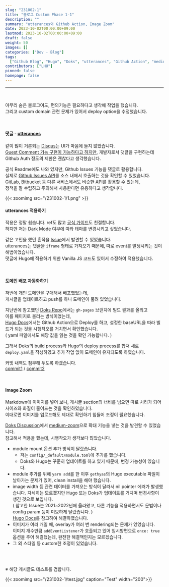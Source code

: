 ```yaml
---
slug: "231002-1"
title: "블로그 Custom Phase 1-1"
description: ""
summary: "utterances와 Github Action, Image Zoom"
date: 2023-10-02T00:00:00+09:00
lastmod: 2023-10-02T00:00:00+09:00
draft: false
weight: 50
images: []
categories: ["Dev - Blog"]
tags:
  ["Github Blog", "Hugo", "Doks", "utterances", "Github Action", "medium-zoom"]
contributors: ["LHU"]
pinned: false
homepage: false
---
```


---

<br>

아무리 숨은 블로그여도, 편의기능은 필요하다고 생각해 작업을 했습니다.  
그리고 custom domain 관련 문제가 있어서 deploy option을 수정했습니다.

<br>

#### 댓글 - [utterances][ref1]

같이 많이 거론되는 [Disqus][ref2]는 UI가 마음에 들지 않았습니다.  
[Guest Comment 기능 구현이 가능하다고 하지만][ref3], 개발자로서 댓글을 구현하는데 Github Auth 정도의 제한은 괜찮다고 생각했습니다.

공식 Readme에도 나와 있지만, Github Issues 기능을 댓글로 활용합니다.  
실제로 [Github Issues API][ref4]를 소스 내에서 호출하는 것을 확인할 수 있었습니다.  
GitLab, Bitbucket 등 다른 서비스에서도 비슷한 API를 활용할 수 있는데,  
정책을 잘 수립하고 주의해서 사용한다면 유용하다고 생각합니다.

{{< zoomimg src="/231002-1/1.png" >}}

#### utterances 적용하기

적용은 정말 쉽습니다. ref도 많고 [공식 가이드][ref5]도 친절합니다.  
하지만 저는 Dark Mode 여부에 따라 테마를 변경시키고 싶었습니다.

같은 고민을 했던 흔적을 [Issue][ref6]에서 발견할 수 있었습니다.  
utterances는 댓글을 `iframe` 형태로 가져오기 때문에, 따로 event를 발생시키는 것이 해법이었습니다.  
댓글에 Hugo에 적용하기 위한 Vanilla JS 코드도 있어서 수정하여 적용했습니다.

<br>

#### 도메인 배포 자동화하기

저번에 개인 도메인을 구매해서 배포했었는데,  
게시글을 업데이트하고 push를 하니 도메인이 풀려 있었습니다.

지난번에 참고했던 [Doks Repo][ref7]에서는 `gh-pages` 브랜치에 빌드 결과를 올리고  
이를 페이지로 올리는 방식이었는데,  
[Hugo Docs][ref8]에서는 Github Action으로 Deploy를 하고, 설정한 baseURL을 따라 빌드가 되는 것을 시행착오를 거치면서 확인했습니다.  
( yaml 파일에서도 해당 값을 읽는 것을 확인 가능합니다. )

그래서 Doks의 build process와 Hugo의 deploy process를 합쳐 새로 `deploy.yaml`을 작성하였고 추가 작업 없이 도메인이 유지되도록 하였습니다.

커밋 내역도 첨부해 두도록 하겠습니다.  
[commit1][com1] / [commit2][com2]

<br>

#### Image Zoom

Markdown에 이미지를 넣어 보니, 게시글 section의 너비를 넘으면 따로 처리가 되어 사이즈와 화질이 줄어드는 것을 확인하였습니다.  
이대로면 이미지를 업로드해도 제대로 확인하기 힘들어 조정이 필요했습니다.

[Doks Discussion][ref9]에서 [medium-zoom][ref10]으로 확대 기능을 넣는 것을 발견할 수 있었습니다.  
참고해서 적용을 했는데, 시행착오가 생각보다 많았습니다.

- module mount 옵션 추가 방식이 달랐습니다.
  - 저는 `config/_default/module.toml`에 추가를 했습니다.
  - Doks와 Hugo는 꾸준히 업데이트를 하고 있기 때문에, 변경 가능성이 있습니다.
- module 추가를 위해 `yarn add`를 한 이후 `gethyas`의 Hugo executable 파일이 날아가는 문제가 있어, clean install을 해야 했습니다.
- image width 등 관련 데이터를 가져오는 방식이 달라서 nil pointer 에러가 발생했습니다. 자세히는 모르겠지만 Hugo 또는 Doks가 업데이트를 거치며 변경사항이 생긴 것으로 보입니다.  
  ( 참고한 Issue는 2021~2022년에 올라왔고, 다른 기능을 적용하면서도 문법이나 config param 등이 미묘하게 달랐습니다. )  
  [Hugo Docs][ref11]를 참고하여 해결하였습니다.
- 이미지가 여러 개일 때, overlay가 여러 번 rendering되는 문제가 있었습니다.  
  이미지 개수만큼 `addEventListener`가 호출되고 있어 임시방편으로 `once: true` 옵션을 주어 해결했는데, 완전한 해결책인지는 모르겠습니다.
- 그 외 스타일 등 custom한 조정이 있었습니다.

<br>
<br>

※ 해당 게시글도 테스트를 겸합니다.

{{< zoomimg src="/231002-1/test.jpg" caption="Test" width="200">}}

[ref1]: https://github.com/utterance/utterances
[ref2]: https://disqus.com/
[ref3]: https://help.disqus.com/en/articles/1717211-guest-commenting
[ref4]: https://docs.github.com/en/rest/issues?apiVersion=2022-11-28
[ref5]: https://utteranc.es/
[ref6]: https://github.com/utterance/utterances/issues/549
[ref7]: https://github.com/h-enk/doks-gh-pages
[ref8]: https://gohugo.io/hosting-and-deployment/hosting-on-github/
[ref9]: https://github.com/gethyas/doks/discussions/545
[ref10]: https://github.com/francoischalifour/medium-zoom
[ref11]: https://gohugo.io/content-management/image-processing/#global-resource
[com1]: https://github.com/BeaverHouse/blog/commit/a7d201821f3c1cae3d60bf53ee55c635080911cc
[com2]: https://github.com/BeaverHouse/blog/commit/4ba99cd1c568e06b550feffd95936b4aad381f07
